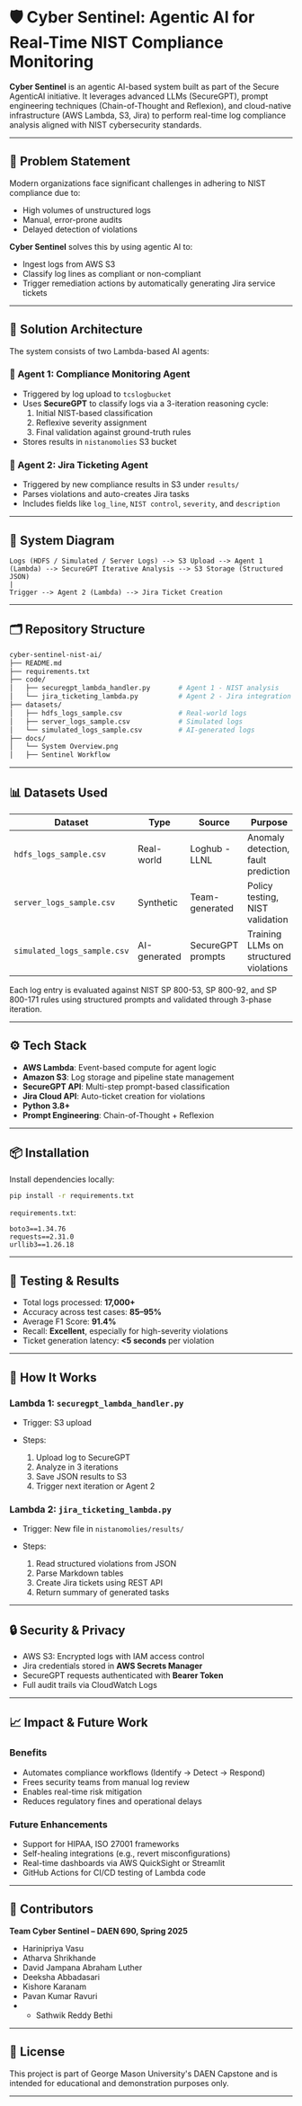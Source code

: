 # 🛡️ Cyber Sentinel: Agentic AI for Real-Time NIST Compliance Monitoring

**Cyber Sentinel** is an agentic AI-based system built as part of the Secure AgenticAI initiative. It leverages advanced LLMs (SecureGPT), prompt engineering techniques (Chain-of-Thought and Reflexion), and cloud-native infrastructure (AWS Lambda, S3, Jira) to perform real-time log compliance analysis aligned with NIST cybersecurity standards.

---

## 🚀 Problem Statement

Modern organizations face significant challenges in adhering to NIST compliance due to:
- High volumes of unstructured logs
- Manual, error-prone audits
- Delayed detection of violations

**Cyber Sentinel** solves this by using agentic AI to:
- Ingest logs from AWS S3
- Classify log lines as compliant or non-compliant
- Trigger remediation actions by automatically generating Jira service tickets

---

## 🧠 Solution Architecture

The system consists of two Lambda-based AI agents:

### 🔹 Agent 1: Compliance Monitoring Agent
- Triggered by log upload to `tcslogbucket`
- Uses **SecureGPT** to classify logs via a 3-iteration reasoning cycle:
  1. Initial NIST-based classification
  2. Reflexive severity assignment
  3. Final validation against ground-truth rules
- Stores results in `nistanomolies` S3 bucket

### 🔹 Agent 2: Jira Ticketing Agent
- Triggered by new compliance results in S3 under `results/`
- Parses violations and auto-creates Jira tasks
- Includes fields like `log_line`, `NIST control`, `severity`, and `description`

---

## 🧱 System Diagram

```
Logs (HDFS / Simulated / Server Logs) --> S3 Upload --> Agent 1 (Lambda) --> SecureGPT Iterative Analysis --> S3 Storage (Structured JSON)
|
Trigger --> Agent 2 (Lambda) --> Jira Ticket Creation
```

---

## 🗂️ Repository Structure

```bash
cyber-sentinel-nist-ai/
├── README.md
├── requirements.txt
├── code/
│   ├── securegpt_lambda_handler.py       # Agent 1 - NIST analysis
│   └── jira_ticketing_lambda.py          # Agent 2 - Jira integration
├── datasets/
│   ├── hdfs_logs_sample.csv              # Real-world logs
│   ├── server_logs_sample.csv            # Simulated logs
│   └── simulated_logs_sample.csv         # AI-generated logs
├── docs/
│   └── System Overview.png
│   ├── Sentinel Workflow            
```

---

## 📊 Datasets Used

| Dataset                     | Type         | Source            | Purpose                                |
| --------------------------- | ------------ | ----------------- | -------------------------------------- |
| `hdfs_logs_sample.csv`      | Real-world   | Loghub - LLNL     | Anomaly detection, fault prediction    |
| `server_logs_sample.csv`    | Synthetic    | Team-generated    | Policy testing, NIST validation        |
| `simulated_logs_sample.csv` | AI-generated | SecureGPT prompts | Training LLMs on structured violations |

Each log entry is evaluated against NIST SP 800-53, SP 800-92, and SP 800-171 rules using structured prompts and validated through 3-phase iteration.

---

## ⚙️ Tech Stack

* **AWS Lambda**: Event-based compute for agent logic
* **Amazon S3**: Log storage and pipeline state management
* **SecureGPT API**: Multi-step prompt-based classification
* **Jira Cloud API**: Auto-ticket creation for violations
* **Python 3.8+**
* **Prompt Engineering**: Chain-of-Thought + Reflexion

---

## 📦 Installation

Install dependencies locally:

```bash
pip install -r requirements.txt
```

`requirements.txt`:

```
boto3==1.34.76
requests==2.31.0
urllib3==1.26.18
```

---

## 🧪 Testing & Results

* Total logs processed: **17,000+**
* Accuracy across test cases: **85–95%**
* Average F1 Score: **91.4%**
* Recall: **Excellent**, especially for high-severity violations
* Ticket generation latency: **<5 seconds** per violation

---

## 🧩 How It Works

### Lambda 1: `securegpt_lambda_handler.py`

* Trigger: S3 upload
* Steps:

  1. Upload log to SecureGPT
  2. Analyze in 3 iterations
  3. Save JSON results to S3
  4. Trigger next iteration or Agent 2

### Lambda 2: `jira_ticketing_lambda.py`

* Trigger: New file in `nistanomolies/results/`
* Steps:

  1. Read structured violations from JSON
  2. Parse Markdown tables
  3. Create Jira tickets using REST API
  4. Return summary of generated tasks

---

## 🔒 Security & Privacy

* AWS S3: Encrypted logs with IAM access control
* Jira credentials stored in **AWS Secrets Manager**
* SecureGPT requests authenticated with **Bearer Token**
* Full audit trails via CloudWatch Logs

---

## 📈 Impact & Future Work

### Benefits

* Automates compliance workflows (Identify → Detect → Respond)
* Frees security teams from manual log review
* Enables real-time risk mitigation
* Reduces regulatory fines and operational delays

### Future Enhancements

* Support for HIPAA, ISO 27001 frameworks
* Self-healing integrations (e.g., revert misconfigurations)
* Real-time dashboards via AWS QuickSight or Streamlit
* GitHub Actions for CI/CD testing of Lambda code

---

## 🙌 Contributors

**Team Cyber Sentinel – DAEN 690, Spring 2025**

* Harinipriya Vasu
* Atharva Shrikhande
* David Jampana Abraham Luther
* Deeksha Abbadasari
* Kishore Karanam
* Pavan Kumar Ravuri
* * Sathwik Reddy Bethi

---

## 📜 License

This project is part of George Mason University's DAEN Capstone and is intended for educational and demonstration purposes only.

---
